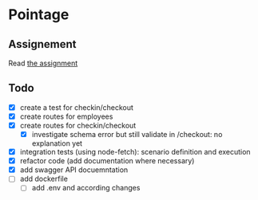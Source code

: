 # Pointage

## Assignement

Read [the assignment](Node_Mid.md)

## Todo

- [x] create a test for checkin/checkout
- [x] create routes for employees
- [x] create routes for checkin/checkout
  - [x] investigate schema error but still validate in /checkout: no explanation yet
- [x] integration tests (using node-fetch): scenario definition and execution
- [x] refactor code (add documentation where necessary)
- [x] add swagger API docuemntation
- [ ] add dockerfile
  - [ ] add .env and according changes
